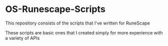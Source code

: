 # OS-Runescape-Scripts
This repository consists of the scripts that I've written for RuneScape

These scripts are basic ones that I created simply for more experience with a variety of APIs
